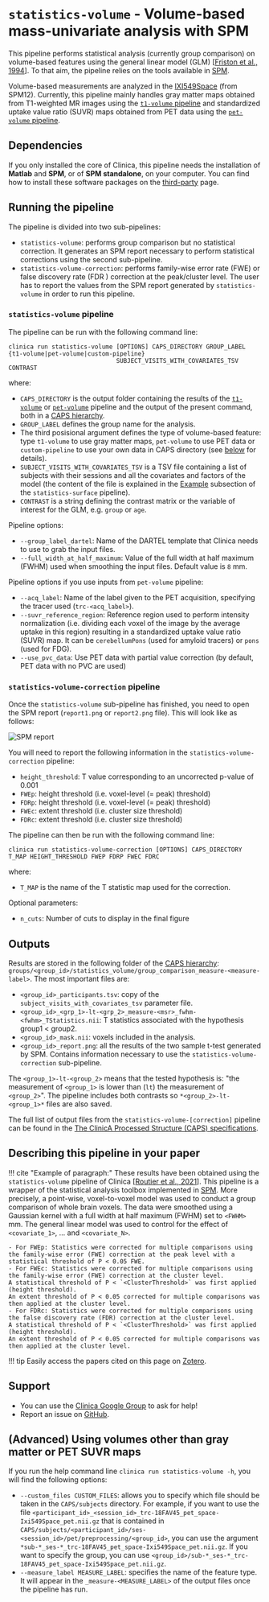 <!-- markdownlint-disable MD046 -->
# `statistics-volume` - Volume-based mass-univariate analysis with SPM

This pipeline performs statistical analysis (currently group comparison) on volume-based features using the general linear model (GLM) [[Friston et al., 1994](https://doi.org/10.1002/hbm.460020402)].
To that aim, the pipeline relies on the tools available in [SPM](http://www.fil.ion.ucl.ac.uk/spm/).

Volume-based measurements are analyzed in the [IXI549Space](https://bids-specification.readthedocs.io/en/stable/99-appendices/08-coordinate-systems.html#standard-template-identifiers) (from SPM12).
Currently, this pipeline mainly handles gray matter maps obtained from T1-weighted MR images using the [`t1-volume` pipeline](../T1_Volume) and standardized uptake value ratio (SUVR) maps obtained from PET data using the [`pet-volume` pipeline](../PET_Volume).

## Dependencies
<!--If you installed the docker image of Clinica, nothing is required.-->

If you only installed the core of Clinica, this pipeline needs the installation of **Matlab** and **SPM**, or of **SPM standalone**, on your computer.
You can find how to install these software packages on the [third-party](../../Third-party) page.

## Running the pipeline

The pipeline is divided into two sub-pipelines:

- `statistics-volume`: performs group comparison but no statistical correction.
It generates an SPM report necessary to perform statistical corrections using the second sub-pipeline.
- `statistics-volume-correction`: performs family-wise error rate (FWE) or false discovery rate (FDR ) correction at the peak/cluster level.
The user has to report the values from the SPM report generated by `statistics-volume` in order to run this pipeline.

### `statistics-volume` pipeline

The pipeline can be run with the following command line:

```shell
clinica run statistics-volume [OPTIONS] CAPS_DIRECTORY GROUP_LABEL {t1-volume|pet-volume|custom-pipeline}
                              SUBJECT_VISITS_WITH_COVARIATES_TSV CONTRAST
```

where:

- `CAPS_DIRECTORY` is the output folder containing  the results of the [`t1-volume`](../T1_Volume) or [`pet-volume`](../PET_Volume) pipeline and the output of the present command, both in a [CAPS hierarchy](../../CAPS/Introduction).
- `GROUP_LABEL` defines the group name for the analysis.
- The third posisional argument defines the type of volume-based feature: type `t1-volume` to use gray matter maps, `pet-volume` to use PET data or `custom-pipeline` to use your own data in CAPS directory (see [below](#advanced-specifying-what-volume-data-to-use) for details).
- `SUBJECT_VISITS_WITH_COVARIATES_TSV` is a TSV file containing a list of subjects with their sessions and all the covariates and factors of the model (the content of the file is explained in the [Example](../Stats_Surface/#comparison-analysis) subsection of the `statistics-surface` pipeline).
- `CONTRAST` is a string defining the contrast matrix or the variable of interest for the GLM, e.g. `group` or `age`.

Pipeline options:

- `--group_label_dartel`: Name of the DARTEL template that Clinica needs to use to grab the input files.
- `--full_width_at_half_maximum`: Value of the full width at half maximum (FWHM) used when smoothing the input files.
Default value is `8` mm.

Pipeline options if you use inputs from `pet-volume` pipeline:

- `--acq_label`: Name of the label given to the PET acquisition, specifying the tracer used (`trc-<acq_label>`).
- `--suvr_reference_region`: Reference region used to perform intensity normalization (i.e. dividing each voxel of the image by the average uptake in this region) resulting in a standardized uptake value ratio (SUVR) map.
It can be `cerebellumPons` (used for amyloid tracers) or `pons` (used for FDG).
- `--use_pvc_data`: Use PET data with partial value correction (by default, PET data with no PVC are used)

### `statistics-volume-correction` pipeline

Once the `statistics-volume` sub-pipeline has finished, you need to open the SPM report (`report1.png` or `report2.png` file). This will look like as follows:

![SPM report](https://user-images.githubusercontent.com/49677712/75558316-f0f23280-5a41-11ea-9489-be40ee66ec16.png)

You will need to report the following information in the `statistics-volume-correction` pipeline:

- `height_threshold`: T value corresponding to an uncorrected p-value of 0.001
- `FWEp`: height threshold (i.e. voxel-level (= peak) threshold)
- `FDRp`: height threshold (i.e. voxel-level (= peak) threshold)
- `FWEc`: extent threshold (i.e. cluster size threshold)
- `FDRc`: extent threshold (i.e. cluster size threshold)

The pipeline can then be run with the following command line:

```shell
clinica run statistics-volume-correction [OPTIONS] CAPS_DIRECTORY T_MAP HEIGHT_THRESHOLD FWEP FDRP FWEC FDRC
```

where:

- `T_MAP` is the name of the T statistic map used for the correction.

Optional parameters:

- `n_cuts`: Number of cuts to display in the final figure

## Outputs

Results are stored in the following folder of the
[CAPS hierarchy](../../CAPS/Specifications/#statistics-volume-volume-based-mass-univariate-analysis-with-spm):
`groups/<group_id>/statistics_volume/group_comparison_measure-<measure-label>`.
The most important files are:

- `<group_id>_participants.tsv`: copy of the `subject_visits_with_covariates_tsv` parameter file.
- `<group_id>_<grp_1>-lt-<grp_2>_measure-<msr>_fwhm-<fwhm>_TStatistics.nii`: T statistics associated with the hypothesis group1 < group2.
- `<group_id>_mask.nii`: voxels included in the analysis.
- `<group_id>_report.png`: all the results of the two sample t-test generated by SPM.
Contains information necessary to use the `statistics-volume-correction` sub-pipeline.

The `<group_1>-lt-<group_2>` means that the tested hypothesis is: "the measurement of `<group_1>` is lower than (`lt`) the measurement of `<group_2>`".
The pipeline includes both contrasts so `*<group_2>-lt-<group_1>*` files are also saved.

The full list of output files from the `statistics-volume-[correction]` pipeline can be found in the
[The ClinicA Processed Structure (CAPS) specifications](../../CAPS/Specifications/#statistics-volume-volume-based-mass-univariate-analysis-with-spm).

## Describing this pipeline in your paper

!!! cite "Example of paragraph:"
    These results have been obtained using the `statistics-volume` pipeline of Clinica [[Routier et al., 2021](https://doi.org/10.3389/fninf.2021.689675)].
    This pipeline is a wrapper of the statistical analysis toolbox implemented in [SPM](http://www.fil.ion.ucl.ac.uk/spm/).
    More precisely, a point-wise, voxel-to-voxel model was used to conduct a group comparison of whole brain voxels.
    The data were smoothed using a Gaussian kernel with a full width at half maximum (FWHM) set to `<FWHM>` mm.
    The general linear model was used to control for the effect of `<covariate_1>`, ... and  `<covariate_N>`.

    - For FWEp: Statistics were corrected for multiple comparisons using the family-wise error (FWE) correction at the peak level with a statistical threshold of P < 0.05 FWE.
    - For FWEc: Statistics were corrected for multiple comparisons using the family-wise error (FWE) correction at the cluster level.
    A statistical threshold of P < `<ClusterThreshold>` was first applied (height threshold).
    An extent threshold of P < 0.05 corrected for multiple comparisons was then applied at the cluster level.
    - For FDRc: Statistics were corrected for multiple comparisons using the false discovery rate (FDR) correction at the cluster level.
    A statistical threshold of P < `<ClusterThreshold>` was first applied (height threshold).
    An extent threshold of P < 0.05 corrected for multiple comparisons was then applied at the cluster level.

!!! tip
    Easily access the papers cited on this page on [Zotero](https://www.zotero.org/groups/2240070/clinica_aramislab/collections/ACBHQWPB).

## Support

- You can use the [Clinica Google Group](https://groups.google.com/forum/#!forum/clinica-user) to ask for help!
- Report an issue on [GitHub](https://github.com/aramis-lab/clinica/issues).

## (Advanced) Using volumes other than gray matter or PET SUVR maps

If you run the help command line `clinica run statistics-volume -h`, you will find the following options:

- `--custom_files CUSTOM_FILES`: allows you to specify which file should be taken in the `CAPS/subjects` directory.
For example, if you want to use the file `<participant_id>_<session_id>_trc-18FAV45_pet_space-Ixi549Space_pet.nii.gz` that is contained in `CAPS/subjects/<participant_id>/ses-<session_id>/pet/preprocessing/<group_id>`, you can use the argument `*sub-*_ses-*_trc-18FAV45_pet_space-Ixi549Space_pet.nii.gz`.
If you want to specify the group, you can use `<group_id>/sub-*_ses-*_trc-18FAV45_pet_space-Ixi549Space_pet.nii.gz`.
- `--measure_label MEASURE_LABEL`: specifies the name of the feature type.
It will appear in the `_measure-<MEASURE_LABEL>` of the output files once the pipeline has run.
